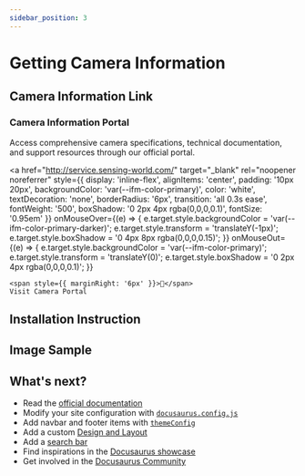 ```yaml
---
sidebar_position: 3
---
```


# Getting Camera Information

## Camera Information Link
<div style={{ 
  marginBottom: '20px', 
  padding: '25px',
  backgroundColor: '#f8f9fa',
  borderRadius: '12px',
  border: '1px solid #e9ecef',
  boxShadow: '0 2px 4px rgba(0,0,0,0.05)'
}}>
  <h3 style={{ 
    marginTop: 0,
    color: 'var(--ifm-color-primary-light)',
    fontSize: '1.5em',
    marginBottom: '15px'
  }}>Camera Information Portal</h3>
  
  <p style={{
    fontSize: '1.1em',
    color: '#495057',
    marginBottom: '20px',
    lineHeight: '1.6'
  }}>
    Access comprehensive camera specifications, technical documentation, and support resources through our official portal.
  </p>

  <a 
    href="http://service.sensing-world.com/" 
    target="_blank"
    rel="noopener noreferrer"
    style={{
      display: 'inline-flex',
      alignItems: 'center',
      padding: '10px 20px',
      backgroundColor: 'var(--ifm-color-primary)',
      color: 'white',
      textDecoration: 'none',
      borderRadius: '6px',
      transition: 'all 0.3s ease',
      fontWeight: '500',
      boxShadow: '0 2px 4px rgba(0,0,0,0.1)',
      fontSize: '0.95em'
    }}
    onMouseOver={(e) => {
      e.target.style.backgroundColor = 'var(--ifm-color-primary-darker)';
      e.target.style.transform = 'translateY(-1px)';
      e.target.style.boxShadow = '0 4px 8px rgba(0,0,0,0.15)';
    }}
    onMouseOut={(e) => {
      e.target.style.backgroundColor = 'var(--ifm-color-primary)';
      e.target.style.transform = 'translateY(0)';
      e.target.style.boxShadow = '0 2px 4px rgba(0,0,0,0.1)';
    }}
  >
    <span style={{ marginRight: '6px' }}>🔗</span>
    Visit Camera Portal
  </a>
</div>


## Installation Instruction



## Image Sample

## What's next?

- Read the [official documentation](https://docusaurus.io/)
- Modify your site configuration with [`docusaurus.config.js`](https://docusaurus.io/docs/api/docusaurus-config)
- Add navbar and footer items with [`themeConfig`](https://docusaurus.io/docs/api/themes/configuration)
- Add a custom [Design and Layout](https://docusaurus.io/docs/styling-layout)
- Add a [search bar](https://docusaurus.io/docs/search)
- Find inspirations in the [Docusaurus showcase](https://docusaurus.io/showcase)
- Get involved in the [Docusaurus Community](https://docusaurus.io/community/support)

